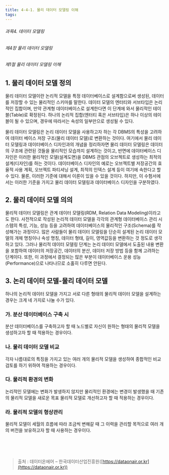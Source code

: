 ```yaml
---
title: 4-4-1. 물리 데이터 모델링 이해
tags: 
---
```


###### 과목4. 데이터 모델링
###### 제4장 물리 데이터 모델링
###### 제1절 물리 데이터 모델링 이해


## 1. 물리 데이터 모델 정의

물리 데이터 모델이란 논리적 모델을 특정 데이터베이스로 설계함으로써 생성된, 데이터를 저장할 수 있는 물리적인 스키마를 말한다. 데이터 모델의 엔터티와 서브타입은 논리적인 집합이며, 만약 관계형 데이터베이스로 설계한다면 이 단계에 와서 물리적인 테이블(Table)로 확정된다. 하나의 논리적 집합(엔터티 혹은 서브타입)은 하나 이상의 테이블이 될 수 있으며, 경우에 따라서는 속성의 일부만으로 생성될 수 있다.

물리 데이터 모델링은 논리 데이터 모델을 사용하고자 하는 각 DBMS의 특성을 고려하여 데이터 베이스 저장 구조(물리 데이터 모델)로 변환하는 것이다. 여기에서 물리 데이터 모델링과 데이터베이스 디자인과의 개념을 정리하자면 물리 데이터 모델링은 데이터의 구조에 관련된 것들을 물리적인 모습까지 설계하는 것이고, 반면에 데이터베이스 디자인은 이러한 물리적인 모델(설계도면)을 DBMS 관점의 오브젝트로 생성하는 최적의 설계(디자인)를 하는 것이다. 데이터베이스 디자인의 예로는 오브젝트별 저장공간의 효율적 사용 계획, 오브젝트 파티셔닝 설계, 최적의 인덱스 설계 등이 여기에 속한다고 할 수 있다. 물론, 이러한 기준에 대해서 이론이 있을 수 있을 것이다. 하지만, 이 수험서에서는 이러한 기준을 가지고 물리 데이터 모델링과 데이터베이스 디자인을 구분하였다.

## 2. 물리 데이터 모델 의의

물리적 데이터 모델링은 관계 데이터 모델링(RDM, Relation Data Modeling)이라고도 한다. 사전적으로 작성된 논리적 데이터 모델을 각각의 관계형 데이터베이스 관리 시스템의 특성, 기능, 성능 등을 고려하여 데이터베이스의 물리적인 구조(Schema)를 작성해가는 과정이다. 많은 사람들이 물리 데이터 모델링을 단순히 설계된 논리 데이터 모델의 개체 명칭이나 속성 명칭, 데이터 형태, 길이, 영역값등을 변환하는 것 정도로 생각하고 있다. 그러나 물리적 데이터 모델링 단계는 논리 데이터 모델에서 도출된 내용 변환을 포함하여 데이터의 저장공간, 데이터의 분산, 데이터 저장 방법 등을 함께 고려하는 단계이다. 또한, 이 과정에서 결정되는 많은 부분이 데이터베이스 운용 성능(Performance)으로 나타나므로 소홀히 다루면 안된다.

## 3. 논리 데이터 모델-물리 데이터 모델

하나의 논리적 데이터 모델을 가지고 서로 다른 형태의 물리적 데이터 모델을 설계하는 경우는 크게 네 가지로 나눌 수가 있다.

### 가. 분산 데이터베이스 구축 시

분산 데이터베이스를 구축하고자 할 때 노드별로 자신이 원하는 형태의 물리적 모델을 생성하고자 할 때 적용하는 경우이다.

### 나. 물리 데이터 모델 비교

각자 나름대로의 특징을 가지고 있는 여러 개의 물리적 모델을 생성하여 종합적인 비교 검토를 하기 위하여 적용하는 경우이다.

### 다. 물리적 환경의 변화

논리적인 모델에는 변화가 발생하지 않지만 물리적인 환경에는 변경이 발생했을 때 기존의 물리적 모델을 새로운 목표 물리적 모델로 개선하고자 할 때 적용하는 경우이다.

### 라. 물리적 모델의 형상관리

물리적 모델이 세월의 흐름에 따라 조금씩 변해갈 때 그 이력을 관리할 목적으로 여러 개의 버전을 보유하고자 할 때 사용하는 경우이다.

<br><br><br>
> 출처 : 데이터온에어 – 한국데이터산업진흥원([https://dataonair.or.kr](https://dataonair.or.kr))